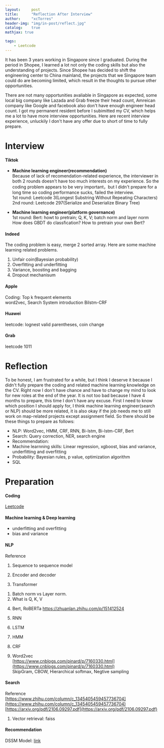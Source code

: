 ```yaml
---
layout:     post
title:      "Reflection After Interview"
author:     "xcTorres"
header-img: "img/in-post/reflect.jpg"
catalog:    true
mathjax: true

tags:
    - Leetcode
---  
```


It has been 3 years working in Singapore since I graduated. During the period in Shopee, I learned a lot not only the coding skills but also the understanding of projects. Since Shopee has decided to shift the engineering center to China mainland, the projects that we Singapore team could do are becoming limited, which result in the thoughts to pursue other opportunities.  

There are not many opportunities avaliable in Singapore as expected, some local big company like Lazada and Grab freeze their head count, Amreican company like Google and facebook also don't have enough engineer head count. I got my permanent resident before I subimitted my CV, which helps me a lot to have more interview opportunities. Here are recent interview experience, unluckily I don't have any offer due to short of time to fully prepare.

# Interview  
#### Tiktok  
- **Machine learning engineer(recommendation)**  
Because of lack of recomendation-related experience, the interviewer in both 2 rounds doesn't have too much interests on my experience. So the coding problem appears to be very important，but I didn't prepare for a long time so coding performance sucks, failed the interview.  
  1st round: Leetcode 3(Longest Substring Without Repeating Characters)  
  2nd round: Leetcode 297(Serialize and Deserialize Binary Tree)

- **Machine learning engineer(platform governance)**  
1st round: Bert: howt to pretrain; Q, K, V; batch norm and layer norm  
             How does GBDT do classfication?
             How to pretrain your own Bert?

#### Indeed  
The coding problem is easy, merge 2 sorted array. Here are some machine learning related problems.  
1. Unfair coin(Bayesian probability)  
2. Overfitting and underfitting  
3. Variance, boosting and bagging  
4. Dropout mechanisum


#### Apple
Coding: Top k frequent elements  
word2vec, Search System introduction Bilstm-CRF


#### Huawei
leetcode: lognest valid parentheses, coin change  


#### Grab  
leetcode 1011

# Reflection  
To be honest, I am frustrated for a while, but I think I deserve it because I didn't fully prepare the coding and related machine learning knowledge on the CV. Right now I don't have chance and have to change my mind to look for new roles at the end of the year. It is not too bad because I have 4 months to prepare, this time I don't have any excuse. First I need to know which position I should apply for, I think machine learning engineer(search or NLP) should be more related, it is also okay if the job needs me to still work on map-related projects except assignment field. So there should be these things to prepare as follows:  

- NLP: Word2vec, HMM, CRF, RNN, Bi-lstm, Bi-lstm-CRF, Bert  
- Search: Query correction, NER, search engine  
- Recommendation: 
- Machine learnning skills: Linear regression, xgboost, bias and variance, underfitting and overfitting
- Probability: Bayesian rules, p value, optimization algorithm
- SQL  

# Preparation

#### Coding
[Leetcode](https://docs.google.com/spreadsheets/d/1l7Gvrubuscs0iwDPov053wGWV_uNg0yK_991JDeNIH0/edit#gid=2023823697)

#### Machine learning & Deep learning  
- underfitting and overfitting  
- bias and variance  



#### NLP
Reference  

1. Sequence to sequence model  

2. Encoder and decoder  

3. Transformer  
1) Batch norm vs Layer norm.
2) What is Q, K, V 

4. Bert, RoBERTa
https://zhuanlan.zhihu.com/p/151412524 


5. RNN  
6. LSTM  
7. HMM  
8. CRF  
9. Word2vec  
[https://www.cnblogs.com/pinard/p/7160330.html](https://www.cnblogs.com/pinard/p/7160330.html)  
SkipGram, CBOW, Hierarchical softmax, Negtive sampling


#### Search
Reference  
[https://www.zhihu.com/column/c_1345405459457736704](https://www.zhihu.com/column/c_1345405459457736704)  
[https://arxiv.org/pdf/2106.09297.pdf](https://arxiv.org/pdf/2106.09297.pdf)
1. Vector retrieval: faiss


#### Recommendation  

DSSM Model: [link](https://mp.weixin.qq.com/s?__biz=MzI5NDMzMjY1MA==&mid=2247486514&idx=1&sn=51edd5196f2b6420072505fee9c13770&scene=21#wechat_redirect)





